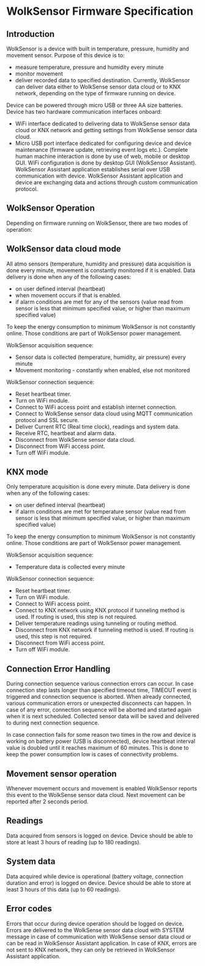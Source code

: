 **WolkSensor Firmware Specification**
=====================================

**Introduction**
------------

WolkSensor is a device with built in temperature, pressure, humidity and movement sensor.
Purpose of this device is to:

 - measure temperature, pressure and humidity every minute
 - monitor movement
 - deliver recorded data to specified destination. Currently, WolkSensor can deliver data either to WolkSense sensor data cloud or to KNX network, depending on the type of firmware running on device.

Device can be powered through micro USB or three AA size batteries.
Device has two hardware communication interfaces onboard:
 - WiFi interface dedicated to delivering data to WolkSense sensor data cloud or KNX network and getting settings from WolkSense sensor data cloud.
 - Micro USB port interface dedicated for configuring device and device maintenance (firmware update, retrieving event logs etc.).
Complete human machine interaction is done by use of web, mobile or desktop GUI.
WiFi configuration is done by desktop GUI (WolkSensor Assistant). WolkSensor Assistant application establishes serial over USB communication with device. WolkSensor Assistant application and device are exchanging data and actions through custom communication protocol.

**WolkSensor Operation**
--------------------

Depending on firmware running on WolkSensor, there are two modes of operation:

**WolkSensor data cloud mode**
-------

All atmo sensors (temperature, humidity and pressure) data acquisition is done every minute, movement is constantly monitored if it is enabled.
Data delivery is done when any of the following cases:

 - on user defined interval (heartbeat)
 - when movement occurs if that is enabled.
 - if alarm conditions are met for any of the sensors (value read from sensor is less that minimum specified value, or higher than maximum specified value)

To keep the energy consumption to minimum WolkSensor is not constantly online. Those conditions are part of WolkSensor power management.

WolkSensor acquisition sequence:

 - Sensor data is collected (temperature, humidity, air pressure) every minute
 - Movement monitoring - constantly when enabled, else not monitored

WolkSensor connection sequence:

 - Reset heartbeat timer.
 - Turn on WiFi module.
 - Connect to WiFi access point and establish internet connection.
 - Connect to WolkSense sensor data cloud using MQTT communication protocol and SSL secure.
 - Deliver Current RTC (Real time clock), readings and system data.
 - Receive RTC, heartbeat and alarm data.
 - Disconnect from WolkSense sensor data cloud.
 - Disconnect from WiFi access point.
 - Turn off WiFi module.

**KNX mode**
-------

Only temperature acquisition is done every minute.
Data delivery is done when any of the following cases:
- on user defined interval (heartbeat)
- if alarm conditions are met for temperature sensor (value read from sensor is less that minimum specified value, or higher than maximum specified value)

To keep the energy consumption to minimum WolkSensor is not constantly online. Those conditions are part of WolkSensor power management.

WolkSensor acquisition sequence:

 - Temperature data is collected every minute

WolkSensor connection sequence:

 - Reset heartbeat timer.
 - Turn on WiFi module.
 - Connect to WiFi access point.
 - Connect to KNX network using KNX protocol if tunneling method is used. If routing is used,   this step is not required.
 - Deliver temperature readings using tunneling or routing method.
 - Disconnect from KNX network if tunneling method is used. If routing is used, this step is not required.
 - Disconnect from WiFi access point.
 - Turn off WiFi module.

**Connection Error Handling**
-------

During connection sequence various connection errors can occur. In case connection step lasts longer than specified timeout time, TIMEOUT event is triggered and connection sequence is aborted. When already connected, various communication errors or unexpected disconnects can happen. In case of any error, connection sequence will be aborted and started again when it is next scheduled. Collected sensor data will be saved and delivered to during next connection sequence.

In case connection fails for some reason two times in the row and device is working on battery power (USB is disconnected), device heartbeat interval value is doubled until it reaches maximum of 60 minutes. This is done to keep the power consumption low is cases of connectivity problems.

**Movement sensor operation**
-------

Whenever movement occurs and movement is enabled WolkSensor reports this event to the WolkSense sensor data cloud. Next movement can be reported after 2 seconds period.

**Readings**
-------

Data acquired from sensors is logged on device. Device should be able to store at least 3 hours of reading (up to 180 readings).

**System data**
-------

Data acquired while device is operational (battery voltage, connection duration and error) is logged on device. Device should be able to store at least 3 hours of this data (up to 60 readings).

**Error codes**
-------

Errors that occur during device operation should be logged on device. Errors are delivered to the WolkSense sensor data cloud with SYSTEM message in case of communication with WolkSense sensor data cloud or can be read in WolkSensor Assistant application.
In case of KNX, errors are not sent to KNX network, they can only be retrieved in WolkSensor Assistant application.
